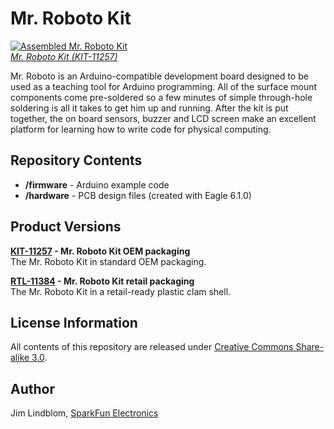 Mr. Roboto Kit
========================

[![Assembled Mr. Roboto Kit](https://cdn.sparkfun.com/assets/parts/7/1/3/1/Mr_clone._Roboto01_clone.jpg)  
*Mr. Roboto Kit (KIT-11257)*](https://www.sparkfun.com/products/11257)

Mr. Roboto is an Arduino-compatible development board designed to be used as a teaching tool for Arduino programming. All of the surface mount components come pre-soldered so a few minutes of simple through-hole soldering is all it takes to get him up and running. After the kit is put together, the on board sensors, buzzer and LCD screen make an excellent platform for learning how to write code for physical computing.

Repository Contents
-------------------

* **/firmware** - Arduino example code
* **/hardware** - PCB design files (created with Eagle 6.1.0)

Product Versions
----------------

**[KIT-11257](https://www.sparkfun.com/products/11257) - Mr. Roboto Kit OEM packaging**  
The Mr. Roboto Kit in standard OEM packaging.

**[RTL-11384](https://www.sparkfun.com/products/11384) - Mr. Roboto Kit retail packaging**  
The Mr. Roboto Kit in a retail-ready plastic clam shell.

License Information
-------------------

All contents of this repository are released under [Creative Commons Share-alike 3.0](http://creativecommons.org/licenses/by-sa/3.0/).

Author
------

Jim Lindblom, [SparkFun Electronics](https://www.sparkfun.com)
